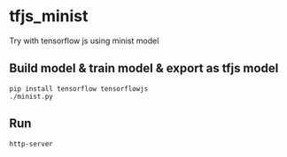 # tfjs_minist
Try with tensorflow js using minist model

Build model & train model & export as tfjs model
-----------
```
pip install tensorflow tensorflowjs
./minist.py
```
Run
------
```
http-server
```
